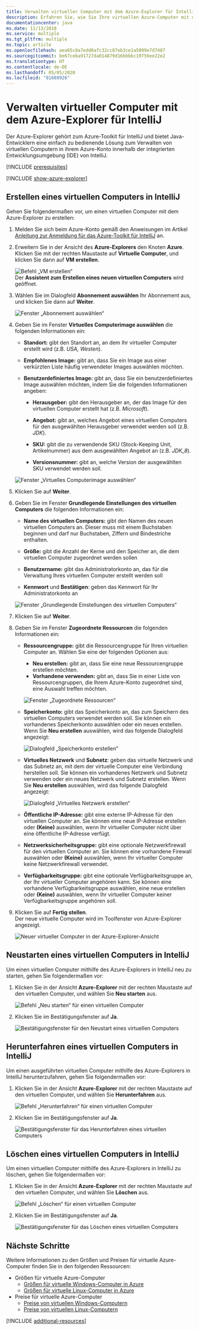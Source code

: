 ```yaml
---
title: Verwalten virtueller Computer mit dem Azure-Explorer für IntelliJ
description: Erfahren Sie, wie Sie Ihre virtuellen Azure-Computer mit dem Azure-Explorer für IntelliJ verwalten.
documentationcenter: java
ms.date: 11/13/2018
ms.service: multiple
ms.tgt_pltfrm: multiple
ms.topic: article
ms.openlocfilehash: aea65c8a7edd8afc32cc87eb3ce1a5899e7d7487
ms.sourcegitcommit: be67ceba91727da014879d16bbbbc19756ee22e2
ms.translationtype: HT
ms.contentlocale: de-DE
ms.lasthandoff: 05/05/2020
ms.locfileid: "81669926"
---
```

# <a name="manage-virtual-machines-by-using-the-azure-explorer-for-intellij"></a>Verwalten virtueller Computer mit dem Azure-Explorer für IntelliJ

Der Azure-Explorer gehört zum Azure-Toolkit für IntelliJ und bietet Java-Entwicklern eine einfach zu bedienende Lösung zum Verwalten von virtuellen Computern in ihrem Azure-Konto innerhalb der integrierten Entwicklungsumgebung (IDE) von IntelliJ.

[!INCLUDE [prerequisites](includes/prerequisites.md)]

[!INCLUDE [show-azure-explorer](includes/show-azure-explorer.md)]

## <a name="create-a-virtual-machine-in-intellij"></a>Erstellen eines virtuellen Computers in IntelliJ

Gehen Sie folgendermaßen vor, um einen virtuellen Computer mit dem Azure-Explorer zu erstellen: 

1. Melden Sie sich beim Azure-Konto gemäß den Anweisungen im Artikel [Anleitung zur Anmeldung für das Azure-Toolkit für IntelliJ] an.

2. Erweitern Sie in der Ansicht des **Azure-Explorers** den Knoten **Azure**. Klicken Sie mit der rechten Maustaste auf **Virtuelle Computer**, und klicken Sie dann auf **VM erstellen**. 

   ![Befehl „VM erstellen“][CR01]  
    Der **Assistent zum Erstellen eines neuen virtuellen Computers** wird geöffnet.

3. Wählen Sie im Dialogfeld **Abonnement auswählen** Ihr Abonnement aus, und klicken Sie dann auf **Weiter**. 

   ![Fenster „Abonnement auswählen“][CR02]

4. Geben Sie im Fenster **Virtuelles Computerimage auswählen** die folgenden Informationen ein:

   * **Standort:** gibt den Standort an, an dem Ihr virtueller Computer erstellt wird (z.B. *USA, Westen*). 

   * **Empfohlenes Image:** gibt an, dass Sie ein Image aus einer verkürzten Liste häufig verwendeter Images auswählen möchten.

   * **Benutzerdefiniertes Image:** gibt an, dass Sie ein benutzerdefiniertes Image auswählen möchten, indem Sie die folgenden Informationen angeben:

      * **Herausgeber:** gibt den Herausgeber an, der das Image für den virtuellen Computer erstellt hat (z.B. *Microsoft*).

      * **Angebot:** gibt an, welches Angebot eines virtuellen Computers für den ausgewählten Herausgeber verwendet werden soll (z.B. *JDK*).

      * **SKU:** gibt die zu verwendende SKU (Stock-Keeping Unit, Artikelnummer) aus dem ausgewählten Angebot an (z.B. *JDK_8*).

      * **Versionsnummer:** gibt an, welche Version der ausgewählten SKU verwendet werden soll.

   ![Fenster „Virtuelles Computerimage auswählen“][CR03]

5. Klicken Sie auf **Weiter**. 

6. Geben Sie im Fenster **Grundlegende Einstellungen des virtuellen Computers** die folgenden Informationen ein:

   * **Name des virtuellen Computers:** gibt den Namen des neuen virtuellen Computers an. Dieser muss mit einem Buchstaben beginnen und darf nur Buchstaben, Ziffern und Bindestriche enthalten.

   * **Größe:** gibt die Anzahl der Kerne und den Speicher an, die dem virtuellen Computer zugeordnet werden sollen

   * **Benutzername:** gibt das Administratorkonto an, das für die Verwaltung Ihres virtuellen Computer erstellt werden soll

   * **Kennwort** und **Bestätigen**: geben das Kennwort für Ihr Administratorkonto an

   ![Fenster „Grundlegende Einstellungen des virtuellen Computers“][CR04]

7. Klicken Sie auf **Weiter**. 

8. Geben Sie im Fenster **Zugeordnete Ressourcen** die folgenden Informationen ein:

   * **Ressourcengruppe:** gibt die Ressourcengruppe für Ihren virtuellen Computer an. Wählen Sie eine der folgenden Optionen aus:
      * **Neu erstellen:** gibt an, dass Sie eine neue Ressourcengruppe erstellen möchten.
      * **Vorhandene verwenden:** gibt an, dass Sie in einer Liste von Ressourcengruppen, die Ihrem Azure-Konto zugeordnet sind, eine Auswahl treffen möchten.

       ![Fenster „Zugeordnete Ressourcen“][CR07]

   * **Speicherkonto:** gibt das Speicherkonto an, das zum Speichern des virtuellen Computers verwendet werden soll. Sie können ein vorhandenes Speicherkonto auswählen oder ein neues erstellen. Wenn Sie **Neu erstellen** auswählen, wird das folgende Dialogfeld angezeigt:

      ![Dialogfeld „Speicherkonto erstellen“][CR05]

   * **Virtuelles Netzwerk** und **Subnetz**: geben das virtuelle Netzwerk und das Subnetz an, mit dem der virtuelle Computer eine Verbindung herstellen soll. Sie können ein vorhandenes Netzwerk und Subnetz verwenden oder ein neues Netzwerk und Subnetz erstellen. Wenn Sie **Neu erstellen** auswählen, wird das folgende Dialogfeld angezeigt:

      ![Dialogfeld „Virtuelles Netzwerk erstellen“][CR06]

   * **Öffentliche IP-Adresse:** gibt eine externe IP-Adresse für den virtuellen Computer an. Sie können eine neue IP-Adresse erstellen oder **(Keine)** auswählen, wenn Ihr virtueller Computer nicht über eine öffentliche IP-Adresse verfügt. 

   * **Netzwerksicherheitsgruppe:** gibt eine optionale Netzwerkfirewall für den virtuellen Computer an. Sie können eine vorhandene Firewall auswählen oder **(Keine)** auswählen, wenn Ihr virtueller Computer keine Netzwerkfirewall verwendet. 

   * **Verfügbarkeitsgruppe:** gibt eine optionale Verfügbarkeitsgruppe an, der Ihr virtueller Computer angehören kann. Sie können eine vorhandene Verfügbarkeitsgruppe auswählen, eine neue erstellen oder **(Keine)** auswählen, wenn Ihr virtueller Computer keiner Verfügbarkeitsgruppe angehören soll.

9. Klicken Sie auf **Fertig stellen**.  
    Der neue virtuelle Computer wird im Toolfenster von Azure-Explorer angezeigt. 

   ![Neuer virtueller Computer in der Azure-Explorer-Ansicht][CR08]

## <a name="restart-a-virtual-machine-in-intellij"></a>Neustarten eines virtuellen Computers in IntelliJ

Um einen virtuellen Computer mithilfe des Azure-Explorers in IntelliJ neu zu starten, gehen Sie folgendermaßen vor:

1. Klicken Sie in der Ansicht **Azure-Explorer** mit der rechten Maustaste auf den virtuellen Computer, und wählen Sie **Neu starten** aus.

   ![Befehl „Neu starten“ für einen virtuellen Computer][RE01]

2. Klicken Sie im Bestätigungsfenster auf **Ja**. 

   ![Bestätigungsfenster für den Neustart eines virtuellen Computers][RE02]

## <a name="shut-down-a-virtual-machine-in-intellij"></a>Herunterfahren eines virtuellen Computers in IntelliJ

Um einen ausgeführten virtuellen Computer mithilfe des Azure-Explorers in IntelliJ herunterzufahren, gehen Sie folgendermaßen vor:

1. Klicken Sie in der Ansicht **Azure-Explorer** mit der rechten Maustaste auf den virtuellen Computer, und wählen Sie **Herunterfahren** aus.

   ![Befehl „Herunterfahren“ für einen virtuellen Computer][SH01]

2. Klicken Sie im Bestätigungsfenster auf **Ja**. 

   ![Bestätigungsfenster für das Herunterfahren eines virtuellen Computers][SH02]

## <a name="delete-a-virtual-machine-in-intellij"></a>Löschen eines virtuellen Computers in IntelliJ

Um einen virtuellen Computer mithilfe des Azure-Explorers in IntelliJ zu löschen, gehen Sie folgendermaßen vor:

1. Klicken Sie in der Ansicht **Azure-Explorer** mit der rechten Maustaste auf den virtuellen Computer, und wählen Sie **Löschen** aus.

   ![Befehl „Löschen“ für einen virtuellen Computer][DE01]

2. Klicken Sie im Bestätigungsfenster auf **Ja**. 

   ![Bestätigungsfenster für das Löschen eines virtuellen Computers][DE02]

## <a name="next-steps"></a>Nächste Schritte

Weitere Informationen zu den Größen und Preisen für virtuelle Azure-Computer finden Sie in den folgenden Ressourcen:

* Größen für virtuelle Azure-Computer
  * [Größen für virtuelle Windows-Computer in Azure]
  * [Größen für virtuelle Linux-Computer in Azure]
* Preise für virtuelle Azure-Computer
  * [Preise von virtuellen Windows-Computern]
  * [Preise von virtuellen Linux-Computern]

[!INCLUDE [additional-resources](includes/additional-resources.md)]

<!-- URL List -->

[Anleitung zur Anmeldung für das Azure-Toolkit für IntelliJ]: ./sign-in-instructions.md
[Größen für virtuelle Windows-Computer in Azure]: /azure/virtual-machines/virtual-machines-windows-sizes
[Größen für virtuelle Linux-Computer in Azure]: /azure/virtual-machines/virtual-machines-linux-sizes
[Preise von virtuellen Windows-Computern]: https://azure.microsoft.com/pricing/details/virtual-machines/windows/
[Preise von virtuellen Linux-Computern]: https://azure.microsoft.com/pricing/details/virtual-machines/linux/

<!-- IMG List -->

[RE01]: media/managing-virtual-machines-using-azure-explorer/RE01.png
[RE02]: media/managing-virtual-machines-using-azure-explorer/RE02.png

[SH01]: media/managing-virtual-machines-using-azure-explorer/SH01.png
[SH02]: media/managing-virtual-machines-using-azure-explorer/SH02.png

[DE01]: media/managing-virtual-machines-using-azure-explorer/DE01.png
[DE02]: media/managing-virtual-machines-using-azure-explorer/DE02.png

[CR01]: media/managing-virtual-machines-using-azure-explorer/CR01.png
[CR02]: media/managing-virtual-machines-using-azure-explorer/CR02.png
[CR03]: media/managing-virtual-machines-using-azure-explorer/CR03.png
[CR04]: media/managing-virtual-machines-using-azure-explorer/CR04.png
[CR05]: media/managing-virtual-machines-using-azure-explorer/CR05.png
[CR06]: media/managing-virtual-machines-using-azure-explorer/CR06.png
[CR07]: media/managing-virtual-machines-using-azure-explorer/CR07.png
[CR08]: media/managing-virtual-machines-using-azure-explorer/CR08.png
